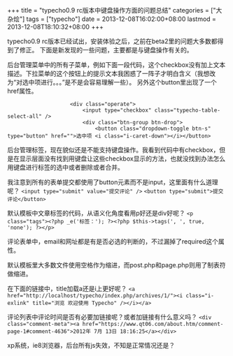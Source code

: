 +++
title = "typecho0.9 rc版本中键盘操作方面的问题总结"
categories = ["大杂烩"]
tags = ["typecho"]
date = 2013-12-08T16:02:00+08:00
lastmod = 2013-12-08T18:10:32+08:00
+++



typecho0.9 rc版本已经试出，安装体验之后，之前在beta2里的问题大多数都得到了修正。
下面是新发现的一些问题，主要都是与键盘操作有关的。

后台管理菜单中的所有子菜单，例如下面一段代码，这个checkbox没有加上文本描述。下拉菜单的这个按钮上的提示文本我困惑了一阵子才明白含义（我想改为“对选中项进行。。。”是不是会容易理解一些）。
另外这个button里出现了一个href属性。

                        <div class="operate">
                            <input type="checkbox" class="typecho-table-select-all" />
                            <div class="btn-group btn-drop">
                                <button class="dropdown-toggle btn-s" type="button" href="">选中项 <i class="i-caret-down"></i></button>

后台管理标签，现在貌似还是不能支持键盘操作。我看到代码中有checkbox，但是在显示层面没有找到用键盘让这些checkbox显示的方法，也就没找到办法怎么用键盘进行标签的选中或者删除或者合并。

我注意到所有的表单提交都使用了button元素而不是input，这里面有什么道理呢？
`<input type="submit" value="提交评论" />`
`<button type="submit">提交评论</button>`

默认模板中文章标签的代码，从语义化角度看用p好还是div好呢？
`<p class="tags"><?php _e('标签：'); ?><?php $this->tags(', ', true, 'none'); ?></p>`

评论表单中，email和网址都是有是否必选的判断的，不过漏掉了required这个属性。

默认模板里大多数文件使用空格作为缩进，而post.php和page.php则用了制表符做缩进。

在下面的链接中，title加载a还是i上更好呢？
`<a href="http://localhost/typecho/index.php/archives/1/"><i class="i-exlink" title="浏览 欢迎使用 Typecho" /></i></a>`

评论列表中评论时间是否有必要加链接呢？或者加链接有什么意义吗？
`<div class="comment-meta"><a href="https://www.qt06.com/about.htm/comment-page-1#comment-4636">2012年 7月 13日 18:16:25</a></div>`

xp系统，ie8浏览器，后台所有js失效，不知是正常情况还是？

